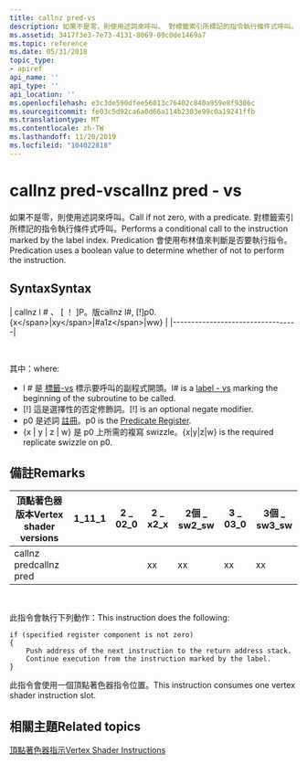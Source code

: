 ```yaml
---
title: callnz pred-vs
description: 如果不是零，則使用述詞來呼叫。 對標籤索引所標記的指令執行條件式呼叫。 Predication 會使用布林值來判斷是否要執行指令。
ms.assetid: 3417f3e3-7e73-4131-8069-09c0de1469a7
ms.topic: reference
ms.date: 05/31/2018
topic_type:
- apiref
api_name: ''
api_type: ''
api_location: ''
ms.openlocfilehash: e3c3de590dfee56013c76402c840a959e8f9306c
ms.sourcegitcommit: fe03c5d92ca6a0d66a114b2303e99c0a19241ffb
ms.translationtype: MT
ms.contentlocale: zh-TW
ms.lasthandoff: 11/20/2019
ms.locfileid: "104022818"
---
```

# <a name="callnz-pred---vs"></a><span data-ttu-id="c4357-105">callnz pred-vs</span><span class="sxs-lookup"><span data-stu-id="c4357-105">callnz pred - vs</span></span>

<span data-ttu-id="c4357-106">如果不是零，則使用述詞來呼叫。</span><span class="sxs-lookup"><span data-stu-id="c4357-106">Call if not zero, with a predicate.</span></span> <span data-ttu-id="c4357-107">對標籤索引所標記的指令執行條件式呼叫。</span><span class="sxs-lookup"><span data-stu-id="c4357-107">Performs a conditional call to the instruction marked by the label index.</span></span> <span data-ttu-id="c4357-108">Predication 會使用布林值來判斷是否要執行指令。</span><span class="sxs-lookup"><span data-stu-id="c4357-108">Predication uses a boolean value to determine whether of not to perform the instruction.</span></span>

## <a name="syntax"></a><span data-ttu-id="c4357-109">Syntax</span><span class="sxs-lookup"><span data-stu-id="c4357-109">Syntax</span></span>



| <span data-ttu-id="c4357-110">callnz l \# 、 \[ ！ \]P。版</span><span class="sxs-lookup"><span data-stu-id="c4357-110">callnz l\#, \[!\]p0.{x\</span></span>|<span data-ttu-id="c4357-111">x</span><span class="sxs-lookup"><span data-stu-id="c4357-111">y\</span></span>|<span data-ttu-id="c4357-112">#a1</span><span class="sxs-lookup"><span data-stu-id="c4357-112">z\</span></span>|<span data-ttu-id="c4357-113">w</span><span class="sxs-lookup"><span data-stu-id="c4357-113">w}</span></span> |
|----------------------------------|



 

<span data-ttu-id="c4357-114">其中：</span><span class="sxs-lookup"><span data-stu-id="c4357-114">where:</span></span>

-   <span data-ttu-id="c4357-115">l \# 是 [標籤-vs](label---vs.md) 標示要呼叫的副程式開頭。</span><span class="sxs-lookup"><span data-stu-id="c4357-115">l\# is a [label - vs](label---vs.md) marking the beginning of the subroutine to be called.</span></span>
-   <span data-ttu-id="c4357-116">\[!\] 這是選擇性的否定修飾詞。</span><span class="sxs-lookup"><span data-stu-id="c4357-116">\[!\] is an optional negate modifier.</span></span>
-   <span data-ttu-id="c4357-117">p0 是述詞 [註冊](dx9-graphics-reference-asm-vs-registers-predicate.md)。</span><span class="sxs-lookup"><span data-stu-id="c4357-117">p0 is the [Predicate Register](dx9-graphics-reference-asm-vs-registers-predicate.md).</span></span>
-   <span data-ttu-id="c4357-118">{x \| y \| z \| w} 是 p0 上所需的複寫 swizzle。</span><span class="sxs-lookup"><span data-stu-id="c4357-118">{x\|y\|z\|w} is the required replicate swizzle on p0.</span></span>

## <a name="remarks"></a><span data-ttu-id="c4357-119">備註</span><span class="sxs-lookup"><span data-stu-id="c4357-119">Remarks</span></span>



| <span data-ttu-id="c4357-120">頂點著色器版本</span><span class="sxs-lookup"><span data-stu-id="c4357-120">Vertex shader versions</span></span> | <span data-ttu-id="c4357-121">1\_1</span><span class="sxs-lookup"><span data-stu-id="c4357-121">1\_1</span></span> | <span data-ttu-id="c4357-122">2 \_ 0</span><span class="sxs-lookup"><span data-stu-id="c4357-122">2\_0</span></span> | <span data-ttu-id="c4357-123">2 \_ x</span><span class="sxs-lookup"><span data-stu-id="c4357-123">2\_x</span></span> | <span data-ttu-id="c4357-124">2個 \_ sw</span><span class="sxs-lookup"><span data-stu-id="c4357-124">2\_sw</span></span> | <span data-ttu-id="c4357-125">3 \_ 0</span><span class="sxs-lookup"><span data-stu-id="c4357-125">3\_0</span></span> | <span data-ttu-id="c4357-126">3個 \_ sw</span><span class="sxs-lookup"><span data-stu-id="c4357-126">3\_sw</span></span> |
|------------------------|------|------|------|-------|------|-------|
| <span data-ttu-id="c4357-127">callnz pred</span><span class="sxs-lookup"><span data-stu-id="c4357-127">callnz pred</span></span>            |      |      | <span data-ttu-id="c4357-128">x</span><span class="sxs-lookup"><span data-stu-id="c4357-128">x</span></span>    | <span data-ttu-id="c4357-129">x</span><span class="sxs-lookup"><span data-stu-id="c4357-129">x</span></span>     | <span data-ttu-id="c4357-130">x</span><span class="sxs-lookup"><span data-stu-id="c4357-130">x</span></span>    | <span data-ttu-id="c4357-131">x</span><span class="sxs-lookup"><span data-stu-id="c4357-131">x</span></span>     |



 

<span data-ttu-id="c4357-132">此指令會執行下列動作：</span><span class="sxs-lookup"><span data-stu-id="c4357-132">This instruction does the following:</span></span>


```
if (specified register component is not zero)
{
    Push address of the next instruction to the return address stack.
    Continue execution from the instruction marked by the label.
}
```



<span data-ttu-id="c4357-133">此指令會使用一個頂點著色器指令位置。</span><span class="sxs-lookup"><span data-stu-id="c4357-133">This instruction consumes one vertex shader instruction slot.</span></span>

## <a name="related-topics"></a><span data-ttu-id="c4357-134">相關主題</span><span class="sxs-lookup"><span data-stu-id="c4357-134">Related topics</span></span>

<dl> <dt>

[<span data-ttu-id="c4357-135">頂點著色器指示</span><span class="sxs-lookup"><span data-stu-id="c4357-135">Vertex Shader Instructions</span></span>](dx9-graphics-reference-asm-vs-instructions.md)
</dt> </dl>

 

 




